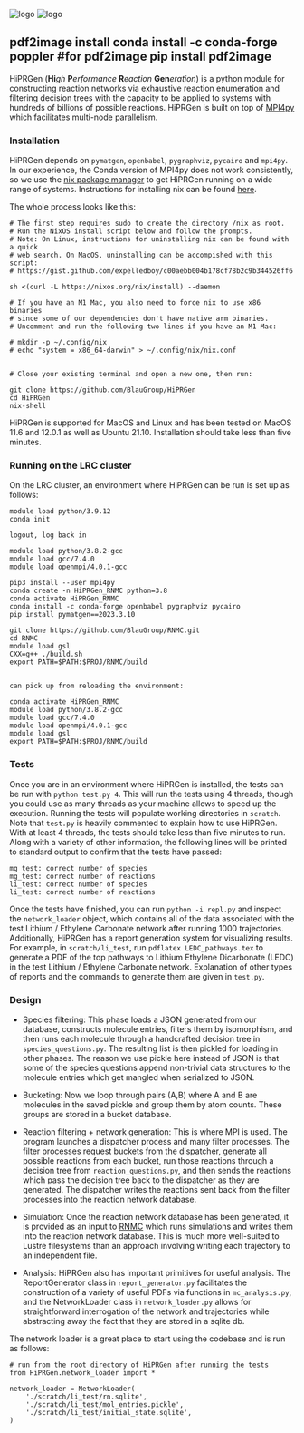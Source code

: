 ![logo](./logo_dark.png#gh-dark-mode-only)
![logo](./logo.png#gh-light-mode-only)

pdf2image install
conda install -c conda-forge poppler   #for pdf2image
pip install pdf2image
------------------------------

HiPRGen (**Hi**_gh_ **P**_erformance_ **R**_eaction_ **Gen**_eration_) is a python module for constructing reaction networks via exhaustive reaction enumeration and filtering decision trees with the capacity to be applied to systems with hundreds of billions of possible reactions. HiPRGen is built on top of [MPI4py](https://mpi4py.readthedocs.io/en/stable/) which facilitates multi-node parallelism.

### Installation

HiPRGen depends on `pymatgen`, `openbabel`, `pygraphviz`, `pycairo` and `mpi4py`. In our experience, the Conda version of MPI4py does not work consistently, so we use the [nix package manager](https://nixos.org/) to get HiPRGen running on a wide range of systems.  Instructions for installing nix can be found [here](https://nixos.org/download.html).

The whole process looks like this:
```
# The first step requires sudo to create the directory /nix as root.
# Run the NixOS install script below and follow the prompts.
# Note: On Linux, instructions for uninstalling nix can be found with a quick
# web search. On MacOS, uninstalling can be accompished with this script:
# https://gist.github.com/expelledboy/c00aebb004b178cf78b2c9b344526ff6

sh <(curl -L https://nixos.org/nix/install) --daemon

# If you have an M1 Mac, you also need to force nix to use x86 binaries
# since some of our dependencies don't have native arm binaries.
# Uncomment and run the following two lines if you have an M1 Mac:

# mkdir -p ~/.config/nix
# echo "system = x86_64-darwin" > ~/.config/nix/nix.conf


# Close your existing terminal and open a new one, then run:

git clone https://github.com/BlauGroup/HiPRGen
cd HiPRGen
nix-shell
```

HiPRGen is supported for MacOS and Linux and has been tested on MacOS 11.6 and 12.0.1 as well as Ubuntu 21.10. Installation should take less than five minutes.


### Running on the LRC cluster

On the LRC cluster, an environment where HiPRGen can be run is set up as follows:

```
module load python/3.9.12
conda init

logout, log back in

module load python/3.8.2-gcc
module load gcc/7.4.0
module load openmpi/4.0.1-gcc

pip3 install --user mpi4py
conda create -n HiPRGen_RNMC python=3.8
conda activate HiPRGen_RNMC
conda install -c conda-forge openbabel pygraphviz pycairo
pip install pymatgen==2023.3.10

git clone https://github.com/BlauGroup/RNMC.git
cd RNMC
module load gsl
CXX=g++ ./build.sh
export PATH=$PATH:$PROJ/RNMC/build


can pick up from reloading the environment:

conda activate HiPRGen_RNMC
module load python/3.8.2-gcc
module load gcc/7.4.0 
module load openmpi/4.0.1-gcc
module load gsl
export PATH=$PATH:$PROJ/RNMC/build
```

### Tests

Once you are in an environment where HiPRGen is installed, the tests can be run with `python test.py 4`. This will run the tests using 4 threads, though you could use as many threads as your machine allows to speed up the execution. Running the tests will populate working directories in `scratch`. Note that `test.py` is heavily commented to explain how to use HiPRGen. With at least 4 threads, the tests should take less than five minutes to run. Along with a variety of other information, the following lines will be printed to standard output to confirm that the tests have passed:

```
mg_test: correct number of species
mg_test: correct number of reactions
li_test: correct number of species
li_test: correct number of reactions
```

Once the tests have finished, you can run `python -i repl.py` and inspect the `network_loader` object, which contains all of the data associated with the test Lithium / Ethylene Carbonate network after running 1000 trajectories. Additionally, HiPRGen has a report generation system for visualizing results. For example, in `scratch/li_test`, run `pdflatex LEDC_pathways.tex` to generate a PDF of the top pathways to Lithium Ethylene Dicarbonate (LEDC) in the test Lithium / Ethylene Carbonate network. Explanation of other types of reports and the commands to generate them are given in `test.py`.


### Design

- Species filtering: This phase loads a JSON generated from our database, constructs molecule entries, filters them by isomorphism, and then runs each molecule through a handcrafted decision tree in `species_questions.py`. The resulting list is then pickled for loading in other phases. The reason we use pickle here instead of JSON is that some of the species questions append non-trivial data structures to the molecule entries which get mangled when serialized to JSON.

- Bucketing: Now we loop through pairs (A,B) where A and B are molecules in the saved pickle and group them by atom counts. These groups are stored in a bucket database.

- Reaction filtering + network generation: This is where MPI is used. The program launches a dispatcher process and many filter processes. The filter processes request buckets from the dispatcher, generate all possible reactions from each bucket, run those reactions through a decision tree from `reaction_questions.py`, and then sends the reactions which pass the decision tree back to the dispatcher as they are generated. The dispatcher writes the reactions sent back from the filter processes into the reaction network database.

- Simulation: Once the reaction network database has been generated, it is provided as an input to [RNMC](https://github.com/BlauGroup/RNMC) which runs simulations and writes them into the reaction network database. This is much more well-suited to Lustre filesystems than an approach involving writing each trajectory to an independent file.

- Analysis: HiPRGen also has important primitives for useful analysis. The ReportGenerator class in `report_generator.py` facilitates the construction of a variety of useful PDFs via functions in `mc_analysis.py`, and the NetworkLoader class in `network_loader.py` allows for straightforward interrogation of the network and trajectories while abstracting away the fact that they are stored in a sqlite db.

The network loader is a great place to start using the codebase and is run as follows:

```
# run from the root directory of HiPRGen after running the tests
from HiPRGen.network_loader import *

network_loader = NetworkLoader(
    './scratch/li_test/rn.sqlite',
    './scratch/li_test/mol_entries.pickle',
    './scratch/li_test/initial_state.sqlite',
)
```
